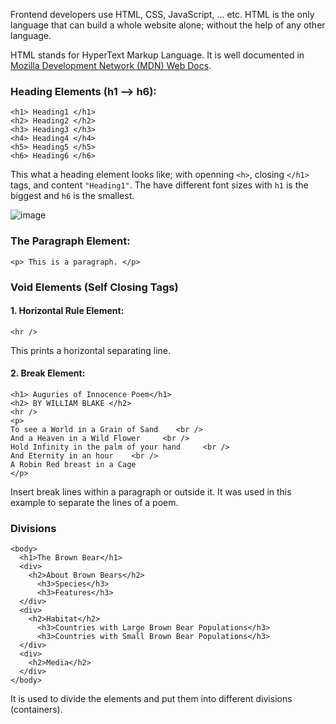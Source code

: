 Frontend developers use HTML, CSS, JavaScript, ... etc. HTML is the only language that can build a whole website alone; without the help of any other language.

HTML stands for HyperText Markup Language. It is well documented in [Mozilla Development Network (MDN) Web Docs](https://developer.mozilla.org/en-US/docs/Web/HTML).

### Heading Elements (h1 --> h6):
    <h1> Heading1 </h1>
    <h2> Heading2 </h2>
    <h3> Heading3 </h3>
    <h4> Heading4 </h4>
    <h5> Heading5 </h5>
    <h6> Heading6 </h6>

This what a heading element looks like; with openning `<h>`, closing `</h1>` tags, and content `"Heading1"`. The have different font sizes with `h1` is the biggest and `h6` is the smallest.

![image](https://github.com/user-attachments/assets/407fb063-094d-461b-a06a-5533341a3c78)


### The Paragraph Element:
    <p> This is a paragraph. </p>

### Void Elements (Self Closing Tags)
#### 1. Horizontal Rule Element:
    <hr />
This prints a horizontal separating line.

#### 2. Break Element:
    <h1> Auguries of Innocence Poem</h1>
    <h2> BY WILLIAM BLAKE </h2>
    <hr />
    <p>
    To see a World in a Grain of Sand    <br />
    And a Heaven in a Wild Flower     <br />
    Hold Infinity in the palm of your hand     <br />
    And Eternity in an hour    <br />
    A Robin Red breast in a Cage
    </p>
Insert break lines within a paragraph or outside it. It was used in this example to separate the lines of a poem.

### Divisions
    <body>
      <h1>The Brown Bear</h1>
      <div>
        <h2>About Brown Bears</h2>
          <h3>Species</h3>
          <h3>Features</h3>
      </div>
      <div>
        <h2>Habitat</h2>
          <h3>Countries with Large Brown Bear Populations</h3>
          <h3>Countries with Small Brown Bear Populations</h3>
      </div>
      <div>
        <h2>Media</h2>
      </div>
    </body>
It is used to divide the elements and put them into different divisions (containers).
